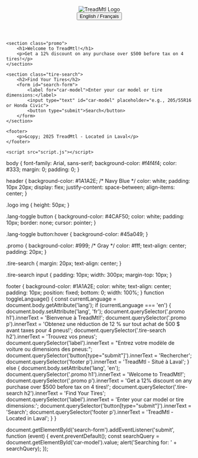 <!DOCTYPE html>
<html lang="en">
<head>
    <meta charset="UTF-8">
    <meta name="viewport" content="width=device-width, initial-scale=1.0">
    <title>TreadMtl - Tire Shop</title>
    <link rel="stylesheet" href="style.css">
</head>
<body>
    <header>
        <div class="logo">
            <img src="logo.png" alt="TreadMtl Logo"> <!-- Replace with your actual logo -->
        </div>
        <div class="lang-toggle">
            <button onclick="toggleLanguage()">English / Français</button>
        </div>
    </header>

    <section class="promo">
        <h1>Welcome to TreadMtl!</h1>
        <p>Get a 12% discount on any purchase over $500 before tax on 4 tires!</p>
    </section>

    <section class="tire-search">
        <h2>Find Your Tires</h2>
        <form id="search-form">
            <label for="car-model">Enter your car model or tire dimensions:</label>
            <input type="text" id="car-model" placeholder="e.g., 205/55R16 or Honda Civic">
            <button type="submit">Search</button>
        </form>
    </section>

    <footer>
        <p>&copy; 2025 TreadMtl - Located in Laval</p>
    </footer>

    <script src="script.js"></script>
</body>
</html>
body {
    font-family: Arial, sans-serif;
    background-color: #f4f4f4;
    color: #333;
    margin: 0;
    padding: 0;
}

header {
    background-color: #1A1A2E; /* Navy Blue */
    color: white;
    padding: 10px 20px;
    display: flex;
    justify-content: space-between;
    align-items: center;
}

.logo img {
    height: 50px;
}

.lang-toggle button {
    background-color: #4CAF50;
    color: white;
    padding: 10px;
    border: none;
    cursor: pointer;
}

.lang-toggle button:hover {
    background-color: #45a049;
}

.promo {
    background-color: #999; /* Gray */
    color: #fff;
    text-align: center;
    padding: 20px;
}

.tire-search {
    margin: 20px;
    text-align: center;
}

.tire-search input {
    padding: 10px;
    width: 300px;
    margin-top: 10px;
}

footer {
    background-color: #1A1A2E;
    color: white;
    text-align: center;
    padding: 10px;
    position: fixed;
    bottom: 0;
    width: 100%;
}
function toggleLanguage() {
    const currentLanguage = document.body.getAttribute('lang');
    if (currentLanguage === 'en') {
        document.body.setAttribute('lang', 'fr');
        document.querySelector('.promo h1').innerText = 'Bienvenue à TreadMtl!';
        document.querySelector('.promo p').innerText = 'Obtenez une réduction de 12 % sur tout achat de 500 $ avant taxes pour 4 pneus!';
        document.querySelector('.tire-search h2').innerText = 'Trouvez vos pneus';
        document.querySelector('label').innerText = "Entrez votre modèle de voiture ou dimensions des pneus:";
        document.querySelector('button[type="submit"]').innerText = 'Rechercher';
        document.querySelector('footer p').innerText = 'TreadMtl - Situé à Laval';
    } else {
        document.body.setAttribute('lang', 'en');
        document.querySelector('.promo h1').innerText = 'Welcome to TreadMtl!';
        document.querySelector('.promo p').innerText = 'Get a 12% discount on any purchase over $500 before tax on 4 tires!';
        document.querySelector('.tire-search h2').innerText = 'Find Your Tires';
        document.querySelector('label').innerText = 'Enter your car model or tire dimensions:';
        document.querySelector('button[type="submit"]').innerText = 'Search';
        document.querySelector('footer p').innerText = 'TreadMtl - Located in Laval';
    }
}

document.getElementById('search-form').addEventListener('submit', function (event) {
    event.preventDefault();
    const searchQuery = document.getElementById('car-model').value;
    alert('Searching for: ' + searchQuery);
});

